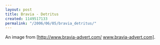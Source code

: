 ```yaml
---
layout: post
title: Bravia - Detritus
created: 1149517133
permalink: "/2006/06/05/bravia_detritus/"
---
```

An image from [http://www.bravia-advert.com/ www.bravia-advert.com].
